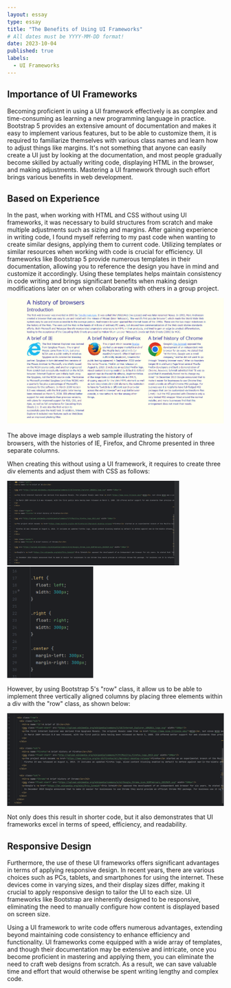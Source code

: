 ```yaml
---
layout: essay
type: essay
title: "The Benefits of Using UI Frameworks"
# All dates must be YYYY-MM-DD format!
date: 2023-10-04
published: true
labels:
  - UI Frameworks
---
```


## Importance of UI Frameworks

Becoming proficient in using a UI framework effectively is as complex and time-consuming as learning a new programming language in practice. Bootstrap 5 provides an extensive amount of documentation and makes it easy to implement various features, but to be able to customize them, it is required to familiarize themselves with various class names and learn how to adjust things like margins. It's not something that anyone can easily create a UI just by looking at the documentation, and most people gradually become skilled by actually writing code, displaying HTML in the browser, and making adjustments. Mastering a UI framework through such effort brings various benefits in web development.

## Based on Experience

In the past, when working with HTML and CSS without using UI frameworks, it was necessary to build structures from scratch and make multiple adjustments such as sizing and margins. After gaining experience in writing code, I found myself referring to my past code when wanting to create similar designs, applying them to current code. Utilizing templates or similar resources when working with code is crucial for efficiency. UI frameworks like Bootstrap 5 provide numerous templates in their documentation, allowing you to reference the design you have in mind and customize it accordingly. Using these templates helps maintain consistency in code writing and brings significant benefits when making design modifications later on or when collaborating with others in a group project.

<img width="600px" class="img-fluid" src="../img/history.png">

The above image displays a web sample illustrating the history of　browsers, with the histories of IE, Firefox, and Chrome presented in three separate columns.

When creating this without using a UI framework, it requires to create three div elements and adjust them with CSS as follows:

<img width="400px" class="img-fluid" src="../img/nonframehtml.png">
<img width="200px" class="img-fluid" src="../img/nonframecss.png">

However, by using Bootstrap 5's "row" class, it allow us to be able to implement three vertically aligned columns by placing three elements within a div with the "row" class, as shown below:

<img width="600px" class="img-fluid" src="../img/framehtml.png">

Not only does this result in shorter code, but it also demonstrates that UI frameworks excel in terms of speed, efficiency, and readability.

## Responsive Design

Furthermore, the use of these UI frameworks offers significant advantages in terms of applying responsive design. In recent years, there are various choices such as PCs, tablets, and smartphones for using the internet. These devices come in varying sizes, and their display sizes differ, making it crucial to apply responsive design to tailor the UI to each size. UI frameworks like Bootstrap are inherently designed to be responsive, eliminating the need to manually configure how content is displayed based on screen size.

Using a UI framework to write code offers numerous advantages, extending beyond maintaining code consistency to enhance efficiency and functionality. UI frameworks come equipped with a wide array of templates, and though their documentation may be extensive and intricate, once you become proficient in mastering and applying them, you can eliminate the need to craft web designs from scratch. As a result, we can save valuable time and effort that would otherwise be spent writing lengthy and complex code.
